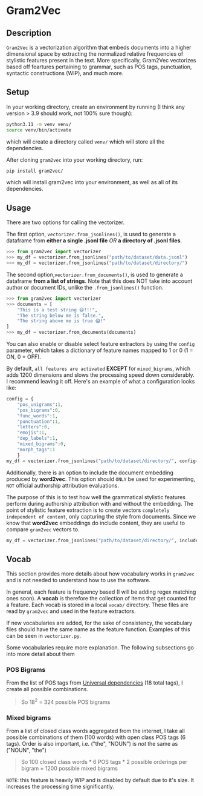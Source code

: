# Gram2Vec

## Description
`Gram2Vec` is a vectorization algorithm that embeds documents into a higher dimensional space by extracting the normalized relative frequencies of stylistic features present in the text. More specifically, Gram2Vec vectorizes based off feartures pertaining to grammar, such as POS tags, punctuation, syntactic constructions (WIP), and much more.

## Setup

In your working directory, create an environment by running (I think any version > 3.9 should work, not 100% sure though):
```bash
python3.11 -m venv venv/
source venv/bin/activate
```
which will create a directory called `venv/` which will store all the dependencies. 

After cloning `gram2vec` into your working directory, run:
```bash
pip install gram2vec/
```
which will install gram2vec into your environment, as well as all of its dependencies.

## Usage

There are two options for calling the vectorizer.

The first option, `vectorizer.from_jsonlines()`, is used to generate a dataframe from **either a single .jsonl file** _OR_ **a directory of .jsonl files**.

```python
>>> from gram2vec import vectorizer
>>> my_df = vectorizer.from_jsonlines("path/to/dataset/data.jsonl")
>>> my_df = vectorizer.from_jsonlines("path/to/dataset/directory/")
```

The second option,`vectorizer.from_documents()`, is used to generate a dataframe **from a list of strings**. Note that this does NOT take into account author or document IDs, unlike the `.from_jsonlines()` function.
```python
>>> from gram2vec import vectorizer
>>> documents = [
    "This is a test string 😄!!!",
    "The string below me is false.",
    "The string above me is true 😱!"
]
>>> my_df = vectorizer.from_documents(documents)
```


You can also enable or disable select feature extractors by using the `config` parameter, which takes a dictionary of feature names mapped to 1 or 0 (1 = ON, 0 = OFF). 

By default, `all features are activated` **EXCEPT** for `mixed_bigrams`, which adds 1200 dimensions and slows the processing speed down considerably. I recommend leaving it off. Here's an example of what a configuration looks like:

```python
config = {
    "pos_unigrams":1,
    "pos_bigrams":0,
    "func_words":1,
    "punctuation":1,
    "letters":0,
    "emojis":1,
    "dep_labels":1,
    "mixed_bigrams":0,
    "morph_tags":1
    }
my_df = vectorizer.from_jsonlines("path/to/dataset/directory/", config=config)
```

Additionally, there is an option to include the document embedding produced by **word2vec**. This option should `ONLY` be used for experimenting, `NOT` official authorship attribution evaluations. 

The purpose of this is to test how well the grammatical stylistic features perform during authorship attribution with and without the embedding. The point of stylistic feature extraction is to create vectors `completely independent of content`, only capturing the style from documents. Since we know that **word2vec** embeddings do include content, they are useful to compare `gram2vec` vectors to.
```python
my_df = vectorizer.from_jsonlines("path/to/dataset/directory/", include_content_embedding=True)
```

## Vocab

This section provides more details about how vocabulary works in `gram2vec` and is not needed to understand how to use the software.

In general, each feature is frequency based (I will be adding regex matching ones soon). A **vocab** is therefore the collection of items that get counted for a feature. Each vocab is stored in a local `vocab/` directory. These files are read by `gram2vec` and used in the feature extractors.

If new vocabularies are added, for the sake of consistency, the vocabulary files should have the same name as the feature function. Examples of this can be seen in `vectorizer.py`.

Some vocabularies require more explanation. The following subsections go into more detail about them

### POS Bigrams

From the list of POS tags from <a href="https://universaldependencies.org/u/pos/">Universal dependencies</a> (18 total tags), I create all possible combinations. 
> So $18^2$ = 324 possible POS bigrams

### Mixed bigrams

From a list of closed class words aggregated from the internet, I take all possible combinations of them (100 words) with open class POS tags (6 tags). Order is also important, i.e. ("the", "NOUN") is _not_ the same as ("NOUN", "the")
> So 100 closed class words * 6 POS tags * 2 possible orderings per bigram = 1200 possible mixed bigrams 

`NOTE`: this feature is heavily WIP and is disabled by default due to it's size. It increases the processing time significantly. 
